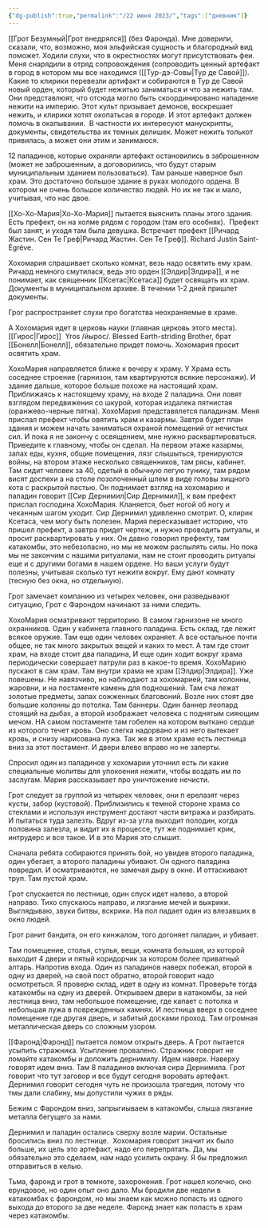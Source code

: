 ```yaml
---
{"dg-publish":true,"permalink":"/22 июня 2023/","tags":["дневник"]}
---
```


[[Грот Безумный\|Грот внедрялся]] (без Фаронда). Мне доверили, сказали, что, возможно, моя эльфийская сущность и благородный вид поможет. Ходили слухи, что в окрестностях могут присутствовать феи. Меня снарядили в отряд сопровождения (сопроводить ценный артефакт в город в котором мы все находимся ([[Тур-дэ-Совы\|Тур де Савой]]). Какие то клирики перевезли артифакт и собираются в Тур де Савой новый орден, который будет нежитью заниматься и что за нежить там. Они представлюят, что отсюда могло быть скоординировано нападение нежити на империю. Этот культ призывает демонов, воскрешает нежить, и клирики хотят окопатьсая в городе. И этот артефакт должен помочь в окапывании.  В частности их интересуют манускрипты, документы, свидетельства их темных делишек. Может нежить толькот привилась, а может они этим и занимаюся.

12 паладинов, которые охраняли артефакт остановились в заброшенном (может не заброшенным, а договорились, что будут старым муниципальным зданием пользоваться). Там раньше наверное был храм. Это достаточно большое здание в руках молодого ордена. В котором не очень большое количество людей. Но их не так и мало, учитывая, что нас двое.

[[Хо-Хо-Мария\|Хо-Хо-Мария]] пытается выяснить планы этого здания. Есть префект, он на холме рядом с городом (там его особняк).  Префект был занят, и уходя там была девушка. Встречает префект [[Ричард Жастин. Сен Те Греф\|Ричард Жастин. Сен Те Греф]]. Richard Justin Saint-Égréve. 

Хохомария спрашивает сколько комнат, везь надо освятить ему храм. Ричард немного смутилася, ведь это орден [[Элдир\|Элдира]], и не понимает, как священник [[Ксетас\|Ксетаса]] будет освящать их храм. Документы в муниципальном архиве. В течении 1-2 дней пришлет документы.

Грог распространяет слухи про богатства неохраняемые в храме.

А Хохомария идет в церковь науки (главная церковь этого места). [[Гирос\|Гирос]]  Yros /йырос/. Blessed Earth-striding Brother, брат [[Бонелл\|Бонелл]], обязательно придет помочь. Хохомария просит освятить храм.

ХохоМария направляется ближе к вечеру к храму. У Храма есть соседнее строение (гарнизон, там квартируются всякие персонажи). И здание дальше, которое больше похоже на настоящий храм. Приближаясь к настоящему храму, на входе 2 паладина. Они ловят взглядом передвижения со шкурой, которая издалека пятнистая (оранжево-черные пятна). ХохоМария представялется паладинам. Меня прислал префект чтобы овятить храм и казармы. Завтра будет план здания и можем начать заниматься охраной помещений от нечистых сил. И пока я не закончу с освящением, мне нужно расквартироваться. Приведите к главному, чтобы он сделал. На первом этаже казармы, запах еды, кухня, общие помещения, лязг слышыться, тренируются войны, на втором этаже несколько священников, там рясы, кабинет. Там сидит человек за 40, одетый в обычную легую тунику, там рядом висят доспехи а на столе позолоченный шлем в виде головы хищного кота с раскрытой пастью. Он поднимает взгляд на хохомарию и паладин говорит [[Сир Дернимил\|Сир Дернимил]], к вам префект прислал господина ХохоМария. Кланяется, бьет ногой об ногу и чеканным шагом уходит. Сир Дернимил удивленно смотрит. О, клирик Ксетаса, чем могу быть полезен. Мария пересказывает историю, что пришел префект, а завтра придет чертеж, и нужно проводить ритуалы, и просит расквартировать у них. Он давно говорил префекту, там катакомбы, это небезопасно, но мы не можем распылять силы. Но пока мы не закончим с нашими ритуалами, нам не стоит проводить ритуалы еще и с другими богами в нашем ордене. Но ваши услуги будут полезны, учитывая сколько тут нежити вокруг. Ему дают комнату (тесную без окна, но отдельную).

Грот замечает компанию из четырех человек, они разведывают ситуацию, Грот с Фарондом начинают за ними следить.

ХохоМария осматривают территорию. В самом гарнизоне не много охранников. Один у кабинета главного паладина. Есть склад, где лежит всякое оружие. Там еще один человек охраняет. А все остальное почти общее, не так много закрытых вещей и каких то мест. А там где стоит храм, на входе стоит два паладина, И еще один ходит вокруг храма периодически совершает патрули раз в какое-то время. ХохоМарию пускают в сам храм. Там внутри храма не храм [[Элдир\|Элдира]]. Уже повешены. Не навязчиво, но наблюдают за хохомарией, там колонны, жаровни, и на постаменте камень для подношений. Там сча лежат золотые предметы, запах сожженных благовоний. Возле них стоят две большие колонны до потолка. Там баннеры. Один баннер леопард стоящий на дыбах, а второй изображает человека с поднятым сияющим мечом. НА самом постаменте там гобелен на котором выткано сердце из которого течет кровь. Оно слегка надорвано и из него вытекает кровь, и снизу нарисована лужа. Так же в этом храме есть лестница вниз за этот постамент. И двери влево вправо но не заперты.

Спросил один из паладинов у хохомарии уточнил есть ли какие специальные молитвы для упокоения нежити, чтобы воздать им по заслугам. Мария рассказывает про уничтожение нечисти.

Грот следует за группой из четырех человек, они п ерелазят через кусты, забор (кустовой). Приблизились к темной стороне храма со стеклами и используя инструмент достают части витража и разбирать. И пытаться туда залезть. Вдруг из-за угла выходит полодин, когда половина залезла, и видит их в процессе, тут же поднимает крик, интрудерс и все такое. И в это Мария это слышит.

Сначала ребята собираются принять бой, но увидев второго паладина, один убегает, а второго паладины убивают. Он одного паладина повредил. И осматриваются, не замечая дыру в окне. И оттаскивают труп. Там пустой храм.

Грот спускается по лестнице, один спуск идет налево, а второй направо. Тихо спускаюсь направо, и лязгание мечей и выкрики. Выглядываю, звуки битвы, вскрики. На пол падает один из влезавших в окно людей.

Грот ранит бандита, он его кинжалом, того догоняет паладин, и убивает.

Там помещение, столья, стулья, вещи, комната большая, из которой выходит 4 двери и пятый коридорчик за котором более приватный алтарь. Напротив входа. Один из паладинов наверх побежал, второй в одну из дверей, на свой пост обратно, второй говорит надо осмотреться. Я проверю склад, идет в одну из комнат. Проверьте тогда катакомбы на одну из дверей. Открываем двери в катакомбы, за ней лестница вниз, там небольшое помещение, где капает с потолка и небольшая лужа в поврежденных камнях. И лестница вверх в соседнее помещение где другая дверь, и забитый досками проход. Там огромная металлическая дверь со сложным узором.

[[Фаронд\|Фаронд]] пытается ломом открыть дверь. А Грот пытается усыпить стражника. Усыпление провалено. Стражник говорит не ломайте катакомбы и доложить дернимилу. Идем наверх. Наверху говорят идем вниз. Там 8 паладинов включая сира Дернимила. Грот говорит что тут заговор и все будут сегодня воровать артефакт. Дернимил говорит сегодня чуть не произошла трагедия, потому что тмы дали слабину, мы допустили чужих в ряды.

Бежим с Фарондом вниз, запрыгиываем в катакомбы, слыша лязгание металла бегущего за нами.

Дернимил и паладин остались сверху возле марии. Остальные бросились вниз по лестнице.  Хохомария говорит значит их было больше, их цель это артефакт, надо его перепрятать. Да, мы обязательно это сделаем, нам надо усилить охрану. Я бы предложил отправиться в келью.

Тьма, фаронд и грот в темноте, захоронения. Грот нашел колечко, оно ерундовое, но один опыт оно дало. Мы бродили две недели в катакомбах с фарондом, но мы знаем как можно попасть из одного выхода до второго за две неделе. Фаронд знает как попасть в храм через катакомбы.